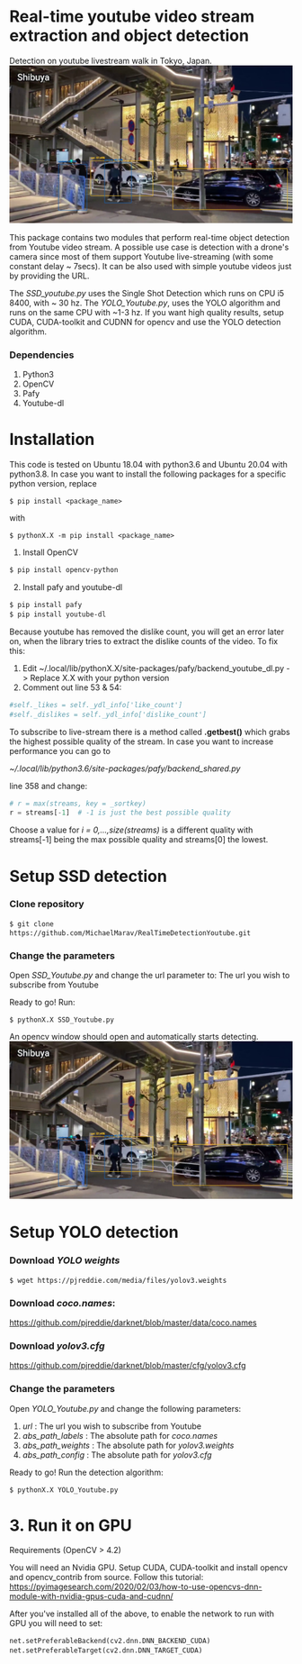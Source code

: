 # Real-time youtube video stream extraction and object detection 

Detection on youtube livestream walk in Tokyo, Japan.
![Screenshot](.figures/tokyo1.png)

This package contains two modules that perform real-time object detection from Youtube video stream. A possible use case is detection with a drone's camera since most of them support Youtube live-streaming (with some constant delay ~ 7secs). It can be also used with simple youtube videos just by providing the URL. 

The *SSD_youtube.py* uses the Single Shot Detection which runs on CPU i5 8400, with ~ 30 hz. The *YOLO_Youtube.py*, uses the YOLO algorithm and runs on the same CPU with ~1-3 hz. If you want high quality results, setup CUDA, CUDA-toolkit and CUDNN for opencv and use the YOLO detection algorithm.   
 
### Dependencies
1) Python3
2) OpenCV
3) Pafy 
4) Youtube-dl

# Installation
This code is tested on Ubuntu 18.04 with python3.6 and Ubuntu 20.04 with python3.8. In case you want to install the following packages for a specific python version, replace

```
$ pip install <package_name>
```
with 
```
$ pythonX.X -m pip install <package_name>
```

1. Install OpenCV 
```bash
$ pip install opencv-python
```
2. Install pafy and youtube-dl
```bash
$ pip install pafy 
$ pip install youtube-dl
```
Because youtube has removed the dislike count, you will get an error later on, when the library tries to extract the dislike counts of the video. To fix this:
1. Edit ~/.local/lib/pythonX.X/site-packages/pafy/backend_youtube_dl.py -> Replace X.X with your python version
2. Comment out line 53 & 54:
```python
#self._likes = self._ydl_info['like_count']
#self._dislikes = self._ydl_info['dislike_count']
```

To subscribe to live-stream there is a method called **.getbest()** which grabs the highest possible quality of the stream. In case you want to increase performance you can go to 

*~/.local/lib/python3.6/site-packages/pafy/backend_shared.py*

line 358 and change:
```python
# r = max(streams, key = _sortkey)
r = streams[-1]  # -1 is just the best possible quality
```
Choose a value for *i = 0,...,size(streams)* is a different quality with streams[-1] being the max possible quality and streams[0] the lowest.


# Setup SSD detection

### Clone repository
```
$ git clone https://github.com/MichaelMarav/RealTimeDetectionYoutube.git
```
### Change the parameters
Open *SSD_Youtube.py* and change the url parameter to: The url you wish to subscribe from Youtube

Ready to go! Run:
```
$ pythonX.X SSD_Youtube.py
```
An opencv window should open and automatically starts detecting.
![Screenshot](.figures/tokyo1.png)

# Setup YOLO detection

### Download *YOLO weights*
``` 
$ wget https://pjreddie.com/media/files/yolov3.weights
```

### Download *coco.names*:
https://github.com/pjreddie/darknet/blob/master/data/coco.names

### Download *yolov3.cfg*
https://github.com/pjreddie/darknet/blob/master/cfg/yolov3.cfg

### Change the parameters 
Open *YOLO_Youtube.py* and change the following parameters: 
1. *url* : The url you wish to subscribe from Youtube 
2. *abs_path_labels* : The absolute path for *coco.names* 
3. *abs_path_weights* : The absolute path for *yolov3.weights*
4. *abs_path_config* : The absolute path for *yolov3.cfg*

Ready to go! Run the detection algorithm:
```
$ pythonX.X YOLO_Youtube.py
```


# 3. Run it on GPU 

Requirements (OpenCV > 4.2)

You will need an Nvidia GPU. Setup CUDA, CUDA-toolkit and install opencv and opencv_contrib from source. Follow this tutorial:
https://pyimagesearch.com/2020/02/03/how-to-use-opencvs-dnn-module-with-nvidia-gpus-cuda-and-cudnn/

After you've installed all of the above, to enable the network to run with GPU you will need to set:
```python
net.setPreferableBackend(cv2.dnn.DNN_BACKEND_CUDA)
net.setPreferableTarget(cv2.dnn.DNN_TARGET_CUDA)
```
